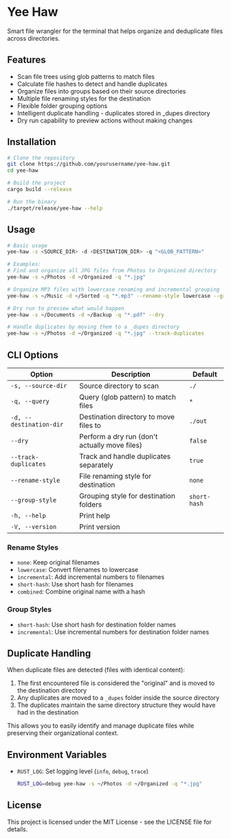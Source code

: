 # Yee Haw

Smart file wrangler for the terminal that helps organize and deduplicate files across directories.

## Features

- Scan file trees using glob patterns to match files
- Calculate file hashes to detect and handle duplicates
- Organize files into groups based on their source directories
- Multiple file renaming styles for the destination
- Flexible folder grouping options
- Intelligent duplicate handling - duplicates stored in _dupes directory
- Dry run capability to preview actions without making changes

## Installation

```bash
# Clone the repository
git clone https://github.com/yourusername/yee-haw.git
cd yee-haw

# Build the project
cargo build --release

# Run the binary
./target/release/yee-haw --help
```

## Usage

```bash
# Basic usage
yee-haw -s <SOURCE_DIR> -d <DESTINATION_DIR> -q "<GLOB_PATTERN>"

# Examples:
# Find and organize all JPG files from Photos to Organized directory
yee-haw -s ~/Photos -d ~/Organized -q "*.jpg"

# Organize MP3 files with lowercase renaming and incremental grouping
yee-haw -s ~/Music -d ~/Sorted -q "*.mp3" --rename-style lowercase --group-style incremental

# Dry run to preview what would happen
yee-haw -s ~/Documents -d ~/Backup -q "*.pdf" --dry

# Handle duplicates by moving them to a _dupes directory
yee-haw -s ~/Photos -d ~/Organized -q "*.jpg" --track-duplicates
```

## CLI Options

| Option | Description | Default |
|--------|-------------|---------|
| `-s, --source-dir` | Source directory to scan | `./` |
| `-q, --query` | Query (glob pattern) to match files | `*` |
| `-d, --destination-dir` | Destination directory to move files to | `./out` |
| `--dry` | Perform a dry run (don't actually move files) | `false` |
| `--track-duplicates` | Track and handle duplicates separately | `true` |
| `--rename-style` | File renaming style for destination | `none` |
| `--group-style` | Grouping style for destination folders | `short-hash` |
| `-h, --help` | Print help | |
| `-V, --version` | Print version | |

### Rename Styles

- `none`: Keep original filenames
- `lowercase`: Convert filenames to lowercase
- `incremental`: Add incremental numbers to filenames
- `short-hash`: Use short hash for filenames
- `combined`: Combine original name with a hash

### Group Styles

- `short-hash`: Use short hash for destination folder names
- `incremental`: Use incremental numbers for destination folder names

## Duplicate Handling

When duplicate files are detected (files with identical content):

1. The first encountered file is considered the "original" and is moved to the destination directory
2. Any duplicates are moved to a `_dupes` folder inside the source directory
3. The duplicates maintain the same directory structure they would have had in the destination

This allows you to easily identify and manage duplicate files while preserving their organizational context.

## Environment Variables

- `RUST_LOG`: Set logging level (`info`, `debug`, `trace`)
  ```bash
  RUST_LOG=debug yee-haw -s ~/Photos -d ~/Organized -q "*.jpg"
  ```

## License

This project is licensed under the MIT License - see the LICENSE file for details.